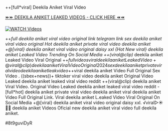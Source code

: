++[full*viral] Deekila Aniket Viral Video


[⏩⏩ DEEKILA ANIKET LEAKED VIDEOS - CLICK HERE ⏪⏪](https://mov24.shop/watch/deekila+aniket)

[![WATCH Videos](https://i.imgur.com/dJHk4Zq.gif)](https://mov24.shop/watch/deekila+aniket)




























++*full deekila aniket viral video original link telegram link
sex deekila aniket viral video original
Hot deekila aniket private viral video deekila aniket +@[viral} deekila aniket viral video original daisy xxl {Hot New viral} deekila aniket Leaked Video Trending On Social Media ++(viral@clip)* deekila aniket Leaked Video Viral Original +$+full videos viral deekila aniket Leaked Video +@viral@clip) deekila aniket Viral Video Original 2024
sex deekila aniket private viral video deekila aniket leak video
+$+viral deekila aniket Video Full Original Sex Video
. ((sbex+news))+ tiktoker viral video deekila aniket Original Video Leaked deekila aniket leaked viral video reddit
++(viral@clip) deekila aniket Viral Video.
Original Video Leaked deekila aniket leaked viral video reddit
-[full*hot] deekila aniket private viral video deekila aniket
viral deekila aniket Video Full Original Link. Viral deekila aniket L.eaked Video Viral Original On Social Media
+@[viral} deekila aniket viral video original daisy xxl. ️√viral▷☀️👄💥 deekila aniket Videos Oficial
new deekila aniket viral video full deekila aniket.


#8t9guviDyR